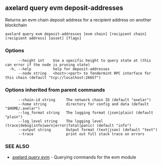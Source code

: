 ## axelard query evm deposit-addresses

Returns an evm chain deposit address for a recipient address on another blockchain

```
axelard query evm deposit-addresses [evm chain] [recipient chain] [recipient address] [asset] [flags]
```

### Options

```
      --height int    Use a specific height to query state at (this can error if the node is pruning state)
  -h, --help          help for deposit-addresses
      --node string   <host>:<port> to Tendermint RPC interface for this chain (default "tcp://localhost:26657")
```

### Options inherited from parent commands

```
      --chain-id string     The network chain ID (default "axelar")
      --home string         directory for config and data (default "$HOME/.axelar")
      --log_format string   The logging format (json|plain) (default "plain")
      --log_level string    The logging level (trace|debug|info|warn|error|fatal|panic) (default "info")
      --output string       Output format (text|json) (default "text")
      --trace               print out full stack trace on errors
```

### SEE ALSO

- [axelard query evm](axelard_query_evm.md)	 - Querying commands for the evm module
